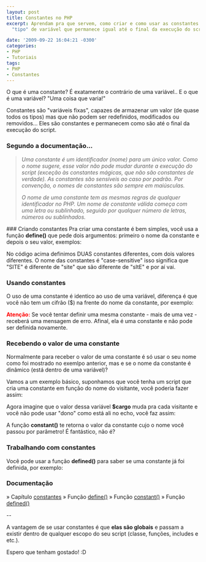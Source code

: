 ```yaml
---
layout: post
title: Constantes no PHP
excerpt: Aprendam pra que servem, como criar e como usar as constantes no PHP, um
  "tipo" de variável que permanece igual até o final da execução do script.

date: '2009-09-22 16:04:21 -0300'
categories:
- PHP
- Tutoriais
tags:
- PHP
- Constantes
---
```

O que é uma constante? É exatamente o contrário de uma variável.. E o que é uma variável? "Uma coisa que varia!"

Constantes são "variáveis fixas", capazes de armazenar um valor (de quase todos os tipos) mas que não podem ser redefinidos, modificados ou removidos... Eles são constantes e permanecem como são até o final da execução do script.

### Segundo a documentação...
<blockquote><em>Uma constante é um identificador (nome) para um único valor. Como o nome sugere, esse valor não pode mudar durante a execução do script (exceção às  constantes mágicas, que não são constantes de verdade). As constantes são sensíveis ao caso por padrão. Por convenção, o nomes de constantes são sempre em maiúsculas.</em>

<em>O nome de uma constante tem as mesmas regras de qualquer identificador no PHP. Um nome de constante válida começa com uma letra ou sublinhado, seguido por qualquer número de letras, números ou sublinhados.</em>
</blockquote>
### Criando constantes
Pra criar uma constante é bem simples, você usa a função <strong>define()</strong> que pede dois argumentos: primeiro o nome da constante e depois o seu valor, exemplos:

<div data-gist-id="bf9e634721eefce585d2" data-gist-show-loading="false"></div>

No código acima definimos DUAS constantes diferentes, com dois valores diferentes. O nome das constantes é "case-sensitive" isso significa que "SITE" é diferente de "site" que são diferente de "sItE" e por aí vai.

### Usando constantes
O uso de uma constante é identico ao uso de uma variável, diferença é que você não tem um cifrão ($) na frente do nome da constante, por exemplo:

<div data-gist-id="1d19291ca9d496bd081d" data-gist-show-loading="false"></div>

<strong style="color: red">Atenção:</strong> Se você tentar definir uma mesma constante - mais de uma vez - receberá uma mensagem de erro. Afinal, ela é uma constante e não pode ser definida novamente.

### Recebendo o valor de uma constante
Normalmente para receber o valor de uma constante é só usar o seu nome como foi mostrado no exemlpo anterior, mas e se o nome da constante é dinâmico (está dentro de uma variável)?

Vamos a um exemplo básico, suponhamos que você tenha um script que cria uma constante em função do nome do visitante, você poderia fazer assim:

<div data-gist-id="37643fc57c8236303747" data-gist-show-loading="false"></div>

Agora imagine que o valor dessa variável <strong>$cargo</strong> muda pra cada visitante e você não pode usar "dono" como está ali no echo, você faz assim:

<div data-gist-id="7db128d03bd64d24fcca" data-gist-show-loading="false"></div>

A função <strong>constant()</strong> te retorna o valor da constante cujo o nome você passou por parâmetro! É fantástico, não é?

### Trabalhando com constantes
Você pode usar a função <strong>defined()</strong> para saber se uma constante já foi definida, por exemplo:

<div data-gist-id="e9a446503b657ca399c9" data-gist-show-loading="false"></div>

### Documentação
» Capítulo [constantes](http://www.php.net/manual/pt_BR/language.constants.php)
» Função [define()](http://www.php.net/manual/pt_BR/function.define.php)
» Função [constant()](http://www.php.net/manual/pt_BR/function.constant.php)
» Função [defined()](http://www.php.net/manual/pt_BR/function.defined.php)

--

A vantagem de se usar constantes é que <strong>elas são globais</strong> e passam a existir dentro de qualquer escopo do seu script (classe, funções, includes e etc.).

Espero que tenham gostado! :D

